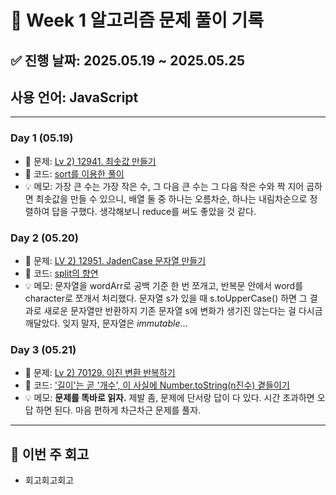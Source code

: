 # 📘 Week 1 알고리즘 문제 풀이 기록

## ✅ 진행 날짜: 2025.05.19 ~ 2025.05.25

## 사용 언어: JavaScript

---

### Day 1 (05.19)

- 🔗 문제: [Lv 2) 12941. 최솟값 만들기](https://school.programmers.co.kr/learn/courses/30/lessons/12941)
- 📁 코드: [sort를 이용한 풀이](https://github.com/makee-ham/algo-gogo/tree/main/%ED%94%84%EB%A1%9C%EA%B7%B8%EB%9E%98%EB%A8%B8%EC%8A%A4/2/12941.%E2%80%85%EC%B5%9C%EC%86%9F%EA%B0%92%E2%80%85%EB%A7%8C%EB%93%A4%EA%B8%B0)
- 💡 메모: 가장 큰 수는 가장 작은 수, 그 다음 큰 수는 그 다음 작은 수와 짝 지어 곱하면 최솟값을 만들 수 있으니, 배열 둘 중 하나는 오름차순, 하나는 내림차순으로 정렬하여 답을 구했다. 생각해보니 reduce를 써도 좋았을 것 같다.

### Day 2 (05.20)

- 🔗 문제: [LV 2) 12951. JadenCase 문자열 만들기](https://school.programmers.co.kr/learn/courses/30/lessons/12951)
- 📁 코드: [split의 향연](https://github.com/makee-ham/algo-gogo/tree/main/%ED%94%84%EB%A1%9C%EA%B7%B8%EB%9E%98%EB%A8%B8%EC%8A%A4/2/12951.%E2%80%85JadenCase%E2%80%85%EB%AC%B8%EC%9E%90%EC%97%B4%E2%80%85%EB%A7%8C%EB%93%A4%EA%B8%B0)
- 💡 메모: 문자열을 wordArr로 공백 기준 한 번 쪼개고, 반복문 안에서 word를 character로 쪼개서 처리했다. 문자열 s가 있을 때 s.toUpperCase() 하면 그 결과로 새로운 문자열만 반환하지 기존 문자열 s에 변화가 생기진 않는다는 걸 다시금 깨달았다. 잊지 말자, 문자열은 _immutable_...

### Day 3 (05.21)

- 🔗 문제: [Lv 2) 70129. 이진 변환 반복하기](https://school.programmers.co.kr/learn/courses/30/lessons/70129)
- 📁 코드: ['길이'는 곧 '개수', 이 사실에 Number.toString(n진수) 곁들이기](https://github.com/makee-ham/algo-gogo/tree/main/%ED%94%84%EB%A1%9C%EA%B7%B8%EB%9E%98%EB%A8%B8%EC%8A%A4/2/70129.%E2%80%85%EC%9D%B4%EC%A7%84%E2%80%85%EB%B3%80%ED%99%98%E2%80%85%EB%B0%98%EB%B3%B5%ED%95%98%EA%B8%B0)
- 💡 메모: **문제를 똑바로 읽자.** 제발 좀, 문제에 단서랑 답이 다 있다. 시간 초과하면 오답 하면 된다. 마음 편하게 차근차근 문제를 풀자.

---

## 📌 이번 주 회고

- 회고회고회고
